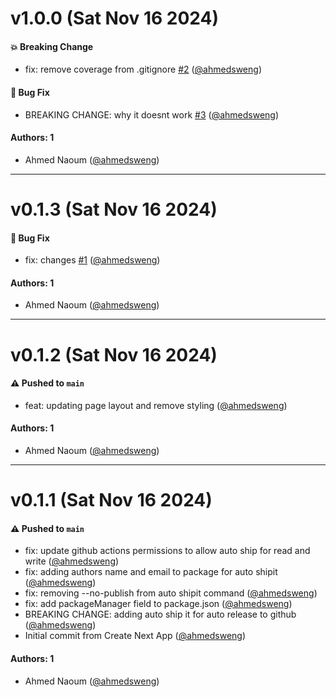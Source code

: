 # v1.0.0 (Sat Nov 16 2024)

#### 💥 Breaking Change

- fix: remove coverage from .gitignore [#2](https://github.com/ahmedsweng/auto-shipit/pull/2) ([@ahmedsweng](https://github.com/ahmedsweng))

#### 🐛 Bug Fix

- BREAKING CHANGE: why it doesnt work [#3](https://github.com/ahmedsweng/auto-shipit/pull/3) ([@ahmedsweng](https://github.com/ahmedsweng))

#### Authors: 1

- Ahmed Naoum ([@ahmedsweng](https://github.com/ahmedsweng))

---

# v0.1.3 (Sat Nov 16 2024)

#### 🐛 Bug Fix

- fix: changes [#1](https://github.com/ahmedsweng/auto-shipit/pull/1) ([@ahmedsweng](https://github.com/ahmedsweng))

#### Authors: 1

- Ahmed Naoum ([@ahmedsweng](https://github.com/ahmedsweng))

---

# v0.1.2 (Sat Nov 16 2024)

#### ⚠️ Pushed to `main`

- feat: updating page layout and remove styling ([@ahmedsweng](https://github.com/ahmedsweng))

#### Authors: 1

- Ahmed Naoum ([@ahmedsweng](https://github.com/ahmedsweng))

---

# v0.1.1 (Sat Nov 16 2024)

#### ⚠️ Pushed to `main`

- fix: update github actions permissions to allow auto ship for read and write ([@ahmedsweng](https://github.com/ahmedsweng))
- fix: adding authors name and email to package for auto shipit ([@ahmedsweng](https://github.com/ahmedsweng))
- fix: removing --no-publish from auto shipit command ([@ahmedsweng](https://github.com/ahmedsweng))
- fix: add packageManager field to package.json ([@ahmedsweng](https://github.com/ahmedsweng))
- BREAKING CHANGE: adding auto ship it for auto release to github ([@ahmedsweng](https://github.com/ahmedsweng))
- Initial commit from Create Next App ([@ahmedsweng](https://github.com/ahmedsweng))

#### Authors: 1

- Ahmed Naoum ([@ahmedsweng](https://github.com/ahmedsweng))
